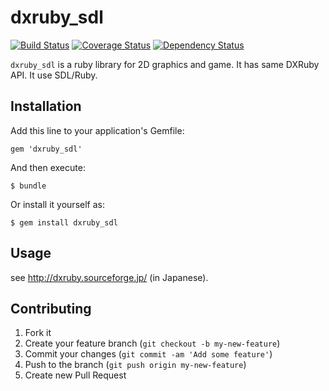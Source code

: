 # dxruby_sdl

[![Build Status](https://travis-ci.org/takaokouji/dxruby_sdl.png?branch=master)](https://travis-ci.org/takaokouji/dxruby_sdl)
[![Coverage Status](https://coveralls.io/repos/takaokouji/dxruby_sdl/badge.png?branch=master)](https://coveralls.io/r/takaokouji/dxruby_sdl?branch=master)
[![Dependency Status](https://gemnasium.com/takaokouji/dxruby_sdl.png)](https://gemnasium.com/takaokouji/dxruby_sdl)

`dxruby_sdl` is a ruby library for 2D graphics and game. It has same
DXRuby API. It use SDL/Ruby.

## Installation

Add this line to your application's Gemfile:

    gem 'dxruby_sdl'

And then execute:

    $ bundle

Or install it yourself as:

    $ gem install dxruby_sdl

## Usage

see http://dxruby.sourceforge.jp/ (in Japanese).

## Contributing

1. Fork it
2. Create your feature branch (`git checkout -b my-new-feature`)
3. Commit your changes (`git commit -am 'Add some feature'`)
4. Push to the branch (`git push origin my-new-feature`)
5. Create new Pull Request
